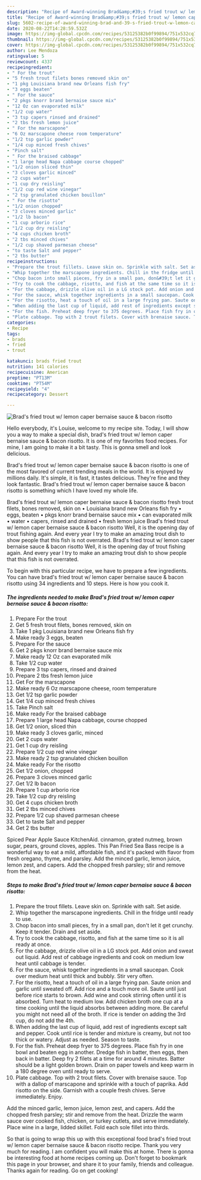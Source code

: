 ```yaml
---
description: "Recipe of Award-winning Brad&amp;#39;s fried trout w/ lemon caper bernaise sauce &amp;amp; bacon risotto"
title: "Recipe of Award-winning Brad&amp;#39;s fried trout w/ lemon caper bernaise sauce &amp;amp; bacon risotto"
slug: 5602-recipe-of-award-winning-brad-and-39-s-fried-trout-w-lemon-caper-bernaise-sauce-and-amp-bacon-risotto
date: 2020-08-22T14:28:59.532Z
image: https://img-global.cpcdn.com/recipes/53125382b0f99894/751x532cq70/brads-fried-trout-w-lemon-caper-bernaise-sauce-bacon-risotto-recipe-main-photo.jpg
thumbnail: https://img-global.cpcdn.com/recipes/53125382b0f99894/751x532cq70/brads-fried-trout-w-lemon-caper-bernaise-sauce-bacon-risotto-recipe-main-photo.jpg
cover: https://img-global.cpcdn.com/recipes/53125382b0f99894/751x532cq70/brads-fried-trout-w-lemon-caper-bernaise-sauce-bacon-risotto-recipe-main-photo.jpg
author: Lee Mendoza
ratingvalue: 5
reviewcount: 4337
recipeingredient:
- " For the trout"
- "5 fresh trout filets bones removed skin on"
- "1 pkg Louisiana brand new Orleans fish fry"
- "3 eggs beaten"
- " For the sauce"
- "2 pkgs knorr brand bernaise sauce mix"
- "12 Oz can evaporated milk"
- "1/2 cup water"
- "3 tsp capers rinsed and drained"
- "2 tbs fresh lemon juice"
- " For the marscapone"
- "6 Oz marscapone cheese room temperature"
- "1/2 tsp garlic powder"
- "1/4 cup minced fresh chives"
- "Pinch salt"
- " For the braised cabbage"
- "1 large head Napa cabbage course chopped"
- "1/2 onion sliced thin"
- "3 cloves garlic minced"
- "2 cups water"
- "1 cup dry reisling"
- "1/2 cup red wine vinegar"
- "2 tsp granulated chicken bouillon"
- " For the risotto"
- "1/2 onion chopped"
- "3 cloves minced garlic"
- "1/2 lb bacon"
- "1 cup arborio rice"
- "1/2 cup dry reisling"
- "4 cups chicken broth"
- "2 tbs minced chives"
- "1/2 cup shaved parmesan cheese"
- "to taste Salt and pepper"
- "2 tbs butter"
recipeinstructions:
- "Prepare the trout fillets. Leave skin on. Sprinkle with salt. Set aside."
- "Whip together the marscapone ingredients. Chill in the fridge until ready to use."
- "Chop bacon into small pieces, fry in a small pan, don&#39;t let it get crunchy. Keep it tender. Drain and set aside."
- "Try to cook the cabbage, risotto, and fish at the same time so it is all ready at once."
- "For the cabbage, drizzle olive oil in a LG stock pot. Add onion and sweat out liquid. Add rest of cabbage ingredients and cook on medium low heat until cabbage is tender."
- "For the sauce, whisk together ingredients in a small saucepan. Cook over medium heat until thick and bubbly. Stir very often."
- "For the risotto, heat a touch of oil in a large frying pan. Saute onion and garlic until sweated off. Add rice and a touch more oil. Saute until just before rice starts to brown. Add wine and cook stirring often until it is absorbed. Turn heat to medium low. Add chicken broth one cup at a time cooking until the liquid absorbs between adding more. Be careful you might not need all of the broth. If rice is tender on adding the 3rd cup, do not add the 4th."
- "When adding the last cup of liquid, add rest of ingredients except salt and pepper. Cook until rice is tender and mixture is creamy, but not too thick or watery. Adjust as needed. Season to taste."
- "For the fish. Preheat deep fryer to 375 degrees. Place fish fry in one bowl and beaten egg in another. Dredge fish in batter, then eggs, then back in batter. Deep fry 2 filets at a time for around 4 minutes. Batter should be a light golden brown. Drain on paper towels and keep warm in a 180 degree oven until ready to serve."
- "Plate cabbage. Top with 2 trout filets. Cover with brenaise sauce. Top with a dallop of marscapone and sprinkle with a touch of paprika. Add risotto on the side. Garnish with a couple fresh chives. Serve immediately. Enjoy."
categories:
- Recipe
tags:
- brads
- fried
- trout

katakunci: brads fried trout 
nutrition: 141 calories
recipecuisine: American
preptime: "PT13M"
cooktime: "PT54M"
recipeyield: "4"
recipecategory: Dessert

---
```



![Brad&#39;s fried trout w/ lemon caper bernaise sauce &amp; bacon risotto](https://img-global.cpcdn.com/recipes/53125382b0f99894/751x532cq70/brads-fried-trout-w-lemon-caper-bernaise-sauce-bacon-risotto-recipe-main-photo.jpg)

Hello everybody, it's Louise, welcome to my recipe site. Today, I will show you a way to make a special dish, brad&#39;s fried trout w/ lemon caper bernaise sauce &amp; bacon risotto. It is one of my favorites food recipes. For mine, I am going to make it a bit tasty. This is gonna smell and look delicious.

Brad&#39;s fried trout w/ lemon caper bernaise sauce &amp; bacon risotto is one of the most favored of current trending meals in the world. It is enjoyed by millions daily. It's simple, it is fast, it tastes delicious. They're fine and they look fantastic. Brad&#39;s fried trout w/ lemon caper bernaise sauce &amp; bacon risotto is something which I have loved my whole life.

Brad&#39;s fried trout w/ lemon caper bernaise sauce &amp; bacon risotto fresh trout filets, bones removed, skin on • Louisiana brand new Orleans fish fry • eggs, beaten • pkgs knorr brand bernaise sauce mix • can evaporated milk • water • capers, rinsed and drained • fresh lemon juice Brad&#39;s fried trout w/ lemon caper bernaise sauce &amp; bacon risotto Well, it is the opening day of trout fishing again. And every year I try to make an amazing trout dish to show people that this fish is not overrated. Brad&#39;s fried trout w/ lemon caper bernaise sauce &amp; bacon risotto Well, it is the opening day of trout fishing again. And every year I try to make an amazing trout dish to show people that this fish is not overrated.


To begin with this particular recipe, we have to prepare a few ingredients. You can have brad&#39;s fried trout w/ lemon caper bernaise sauce &amp; bacon risotto using 34 ingredients and 10 steps. Here is how you cook it.

<!--inarticleads1-->

##### The ingredients needed to make Brad&#39;s fried trout w/ lemon caper bernaise sauce &amp; bacon risotto:

1. Prepare  For the trout
1. Get 5 fresh trout filets, bones removed, skin on
1. Take 1 pkg Louisiana brand new Orleans fish fry
1. Make ready 3 eggs, beaten
1. Prepare  For the sauce
1. Get 2 pkgs knorr brand bernaise sauce mix
1. Make ready 12 Oz can evaporated milk
1. Take 1/2 cup water
1. Prepare 3 tsp capers, rinsed and drained
1. Prepare 2 tbs fresh lemon juice
1. Get  For the marscapone
1. Make ready 6 Oz marscapone cheese, room temperature
1. Get 1/2 tsp garlic powder
1. Get 1/4 cup minced fresh chives
1. Take Pinch salt
1. Make ready  For the braised cabbage
1. Prepare 1 large head Napa cabbage, course chopped
1. Get 1/2 onion, sliced thin
1. Make ready 3 cloves garlic, minced
1. Get 2 cups water
1. Get 1 cup dry reisling
1. Prepare 1/2 cup red wine vinegar
1. Make ready 2 tsp granulated chicken bouillon
1. Make ready  For the risotto
1. Get 1/2 onion, chopped
1. Prepare 3 cloves minced garlic
1. Get 1/2 lb bacon
1. Prepare 1 cup arborio rice
1. Take 1/2 cup dry reisling
1. Get 4 cups chicken broth
1. Get 2 tbs minced chives
1. Prepare 1/2 cup shaved parmesan cheese
1. Get to taste Salt and pepper
1. Get 2 tbs butter


Spiced Pear Apple Sauce KitchenAid. cinnamon, grated nutmeg, brown sugar, pears, ground cloves, apples. This Pan Fried Sea Bass recipe is a wonderful way to eat a mild, affordable fish, and it&#39;s packed with flavor from fresh oregano, thyme, and parsley. Add the minced garlic, lemon juice, lemon zest, and capers. Add the chopped fresh parsley; stir and remove from the heat. 

<!--inarticleads2-->

##### Steps to make Brad&#39;s fried trout w/ lemon caper bernaise sauce &amp; bacon risotto:

1. Prepare the trout fillets. Leave skin on. Sprinkle with salt. Set aside.
1. Whip together the marscapone ingredients. Chill in the fridge until ready to use.
1. Chop bacon into small pieces, fry in a small pan, don&#39;t let it get crunchy. Keep it tender. Drain and set aside.
1. Try to cook the cabbage, risotto, and fish at the same time so it is all ready at once.
1. For the cabbage, drizzle olive oil in a LG stock pot. Add onion and sweat out liquid. Add rest of cabbage ingredients and cook on medium low heat until cabbage is tender.
1. For the sauce, whisk together ingredients in a small saucepan. Cook over medium heat until thick and bubbly. Stir very often.
1. For the risotto, heat a touch of oil in a large frying pan. Saute onion and garlic until sweated off. Add rice and a touch more oil. Saute until just before rice starts to brown. Add wine and cook stirring often until it is absorbed. Turn heat to medium low. Add chicken broth one cup at a time cooking until the liquid absorbs between adding more. Be careful you might not need all of the broth. If rice is tender on adding the 3rd cup, do not add the 4th.
1. When adding the last cup of liquid, add rest of ingredients except salt and pepper. Cook until rice is tender and mixture is creamy, but not too thick or watery. Adjust as needed. Season to taste.
1. For the fish. Preheat deep fryer to 375 degrees. Place fish fry in one bowl and beaten egg in another. Dredge fish in batter, then eggs, then back in batter. Deep fry 2 filets at a time for around 4 minutes. Batter should be a light golden brown. Drain on paper towels and keep warm in a 180 degree oven until ready to serve.
1. Plate cabbage. Top with 2 trout filets. Cover with brenaise sauce. Top with a dallop of marscapone and sprinkle with a touch of paprika. Add risotto on the side. Garnish with a couple fresh chives. Serve immediately. Enjoy.


Add the minced garlic, lemon juice, lemon zest, and capers. Add the chopped fresh parsley; stir and remove from the heat. Drizzle the warm sauce over cooked fish, chicken, or turkey cutlets, and serve immediately. Place wine in a large, lidded skillet. Fold each sole fillet into thirds. 

So that is going to wrap this up with this exceptional food brad&#39;s fried trout w/ lemon caper bernaise sauce &amp; bacon risotto recipe. Thank you very much for reading. I am confident you will make this at home. There is gonna be interesting food at home recipes coming up. Don't forget to bookmark this page in your browser, and share it to your family, friends and colleague. Thanks again for reading. Go on get cooking!
